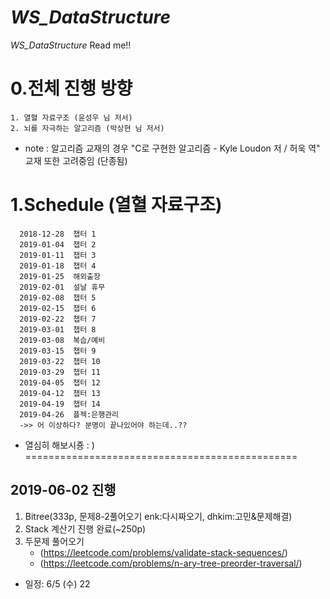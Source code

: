 # _WS_DataStructure_
_WS_DataStructure_ Read me!!

# 0.전체 진행 방향
 ```
 1. 열혈 자료구조 (윤성우 님 저서)
 2. 뇌를 자극하는 알고리즘 (박상현 님 저서)
 ```
 
 * note : 알고리즘 교재의 경우 "C로 구현한 알고리즘 - Kyle Loudon 저 / 허욱 역" 교재 또한 고려중임 (단종됨)

# 1.Schedule (열혈 자료구조)


  ```
    2018-12-28	챕터 1
    2019-01-04	챕터 2
    2019-01-11	챕터 3
    2019-01-18	챕터 4
    2019-01-25	해외출장
    2019-02-01	설날 휴무
    2019-02-08	챕터 5
    2019-02-15	챕터 6
    2019-02-22	챕터 7
    2019-03-01	챕터 8
    2019-03-08	복습/예비
    2019-03-15	챕터 9
    2019-03-22	챕터 10
    2019-03-29	챕터 11
    2019-04-05	챕터 12
    2019-04-12	챕터 13
    2019-04-19	챕터 14
    2019-04-26	플젝:은행관리
    ->> 어 이상하다? 분명이 끝나있어야 하는데..??
  ```
 * 열심히 해보시죵 : )
===============================================
## 2019-06-02 진행
   1. Bitree(333p, 문제8-2풀어오기 enk:다시짜오기, dhkim:고민&문제해결)
   2. Stack 계산기 진행 완료(~250p)
   3. 두문제 풀어오기
       * (https://leetcode.com/problems/validate-stack-sequences/)
       * (https://leetcode.com/problems/n-ary-tree-preorder-traversal/)
   * 일정: 6/5 (수) 22

